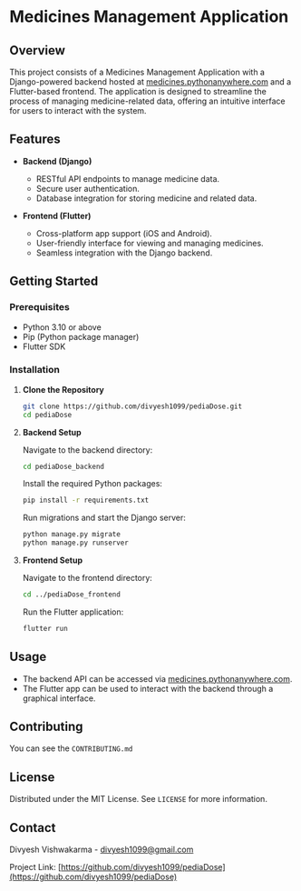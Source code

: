 # Medicines Management Application

## Overview

This project consists of a Medicines Management Application with a Django-powered backend hosted at [medicines.pythonanywhere.com](http://medicines.pythonanywhere.com) and a Flutter-based frontend. The application is designed to streamline the process of managing medicine-related data, offering an intuitive interface for users to interact with the system.

## Features

- **Backend (Django)**
  - RESTful API endpoints to manage medicine data.
  - Secure user authentication.
  - Database integration for storing medicine and related data.

- **Frontend (Flutter)**
  - Cross-platform app support (iOS and Android).
  - User-friendly interface for viewing and managing medicines.
  - Seamless integration with the Django backend.

## Getting Started

### Prerequisites

- Python 3.10 or above
- Pip (Python package manager)
- Flutter SDK

### Installation

1. **Clone the Repository**

   ```bash
   git clone https://github.com/divyesh1099/pediaDose.git
   cd pediaDose
   ```

2. **Backend Setup**

   Navigate to the backend directory:

   ```bash
   cd pediaDose_backend
   ```

   Install the required Python packages:

   ```bash
   pip install -r requirements.txt
   ```

   Run migrations and start the Django server:

   ```bash
   python manage.py migrate
   python manage.py runserver
   ```

3. **Frontend Setup**

   Navigate to the frontend directory:

   ```bash
   cd ../pediaDose_frontend
   ```

   Run the Flutter application:

   ```bash
   flutter run
   ```

## Usage

- The backend API can be accessed via [medicines.pythonanywhere.com](http://medicines.pythonanywhere.com).
- The Flutter app can be used to interact with the backend through a graphical interface.

## Contributing

You can see the `CONTRIBUTING.md`

## License

Distributed under the MIT License. See `LICENSE` for more information.

## Contact

Divyesh Vishwakarma - divyesh1099@gmail.com

Project Link: [https://github.com/divyesh1099/pediaDose](https://github.com/divyesh1099/pediaDose)